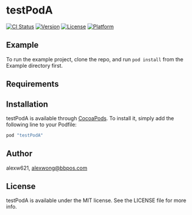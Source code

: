 # testPodA

[![CI Status](http://img.shields.io/travis/alexw621/testPodA.svg?style=flat)](https://travis-ci.org/alexw621/testPodA)
[![Version](https://img.shields.io/cocoapods/v/testPodA.svg?style=flat)](http://cocoapods.org/pods/testPodA)
[![License](https://img.shields.io/cocoapods/l/testPodA.svg?style=flat)](http://cocoapods.org/pods/testPodA)
[![Platform](https://img.shields.io/cocoapods/p/testPodA.svg?style=flat)](http://cocoapods.org/pods/testPodA)

## Example

To run the example project, clone the repo, and run `pod install` from the Example directory first.

## Requirements

## Installation

testPodA is available through [CocoaPods](http://cocoapods.org). To install
it, simply add the following line to your Podfile:

```ruby
pod "testPodA"
```

## Author

alexw621, alexwong@bbpos.com

## License

testPodA is available under the MIT license. See the LICENSE file for more info.
